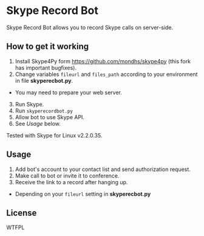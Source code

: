 Skype Record Bot
================

Skype Record Bot allows you to record Skype calls on server-side.

How to get it working
---------------------

1. Install Skype4Py form https://github.com/mondhs/skype4py (this fork has important bugfixes).
2. Change variables ``fileurl`` and ``files_path`` according to your environment in file **skyperecbot.py**.
  * You may need to prepare your web server.
3. Run Skype.
4. Run ``skyperecordbot.py``
5. Allow bot to use Skype API.
6. See *Usage* below.

Tested with Skype for Linux v2.2.0.35.

Usage
-----

1. Add bot's account to your contact list and send authorization request.
2. Make call to bot or invite it to conference.
3. Receive the link to a record after hanging up.
  * Depending on your ``fileurl`` setting in **skyperecbot.py**

License
-------
WTFPL
